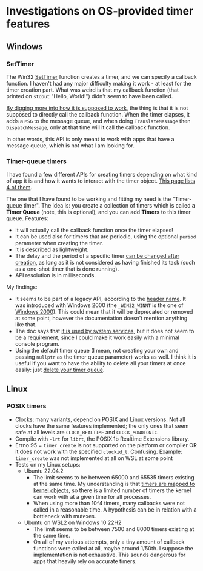 # Investigations on OS-provided timer features

## Windows

### SetTimer

The Win32 [SetTimer](https://learn.microsoft.com/en-us/windows/win32/api/winuser/nf-winuser-settimer) function creates a timer, and we can specify a callback function. I haven't had any major difficulty making it work - at least for the timer creation part. What was weird is that my callback function (that printed on `stdout` "Hello, World!") didn't seem to have been called.

[By digging more into how it is supposed to work](https://stackoverflow.com/a/15685291), the thing is that it is not supposed to directly call the callback function. When the timer elapses, it adds a `MSG` to the message queue, and when doing `TranslateMessage` then `DispatchMessage`, only at that time will it call the callback function.

In other words, this API is only meant to work with apps that have a message queue, which is not what I am looking for.

### Timer-queue timers

I have found a few different APIs for creating timers depending on what kind of app it is and how it wants to interact with the timer object. [This page lists 4 of them](https://www.codeproject.com/Articles/1236/Timers-Tutorial).

The one that I have found to be working and fitting my need is the "Timer-queue timer". The idea is: you create a collection of timers which is called a **Timer Queue** (note, this is optional), and you can add **Timers** to this timer queue. Features:
- It will actually call the callback function once the timer elapses!
- It can be used also for timers that are periodic, using the optional `period` parameter when creating the timer.
- It is described as lightweight.
- The delay and the period of a specific timer [can be changed after creation](https://learn.microsoft.com/en-us/windows/win32/api/threadpoollegacyapiset/nf-threadpoollegacyapiset-changetimerqueuetimer), as long as it is not considered as having finished its task (such as a one-shot timer that is done running). 
- API resolution is in milliseconds.

My findings:
- It seems to be part of a legacy API, according to the [header name](https://learn.microsoft.com/en-us/windows/win32/api/threadpoollegacyapiset/). It was introduced with Windows 2000 (the `_WIN32_WINNT` is the one of [Windows 2000](https://learn.microsoft.com/en-us/cpp/porting/modifying-winver-and-win32-winnt)). This could mean that it will be deprecated or removed at some point, however the documentation doesn't mention anything like that.
- The doc says that [it is used by system services](https://learn.microsoft.com/en-us/windows/win32/api/threadpoollegacyapiset/), but it does not seem to be a requirement, since I could make it work easily with a minimal console program.
- Using the default timer queue (I mean, not creating your own and passing `nullptr` as the timer queue parameter) works as well. I think it is useful if you want to have the ability to delete all your timers at once easily: just [delete your timer queue](https://learn.microsoft.com/en-us/windows/win32/api/threadpoollegacyapiset/nf-threadpoollegacyapiset-deletetimerqueueex).

## Linux

### POSIX timers

- Clocks: many variants, depend on POSIX and Linux versions. Not all clocks have the same features implemented; the only ones that seem safe at all levels are `CLOCK_REALTIME` and `CLOCK_MONOTONIC`.
- Compile with `-lrt` for `librt`, the POSIX.1b Realtime Extensions library.
- Errno 95 = `timer_create` is not supported on the platform or compiler OR it does not work with the specified `clockid_t`. Confusing. Example: `timer_create` was not implemented at all on WSL at some point
- Tests on my Linux setups:
  - Ubuntu 22.04.2
    - The limit seems to be between 65000 and 65535 timers existing at the same time. My understanding is that [timers are mapped to kernel objects](https://codebrowser.dev/glibc/glibc/sysdeps/unix/sysv/linux/timer_create.c.html), so there is a limited number of timers the kernel can work with at a given time for all processes. 
    - When using more than 10^4 timers, many callbacks were not called in a reasonable time. A hypothesis can be in relation with a bottleneck with mutexes.
  - Ubuntu on WSL2 on Windows 10 22H2
    - The limit seems to be between 7500 and 8000 timers existing at the same time.
    - On all of my various attempts, only a tiny amount of callback functions were called at all, maybe around 1/50th. I suppose the implementation is not exhaustive. This sounds dangerous for apps that heavily rely on accurate timers.
